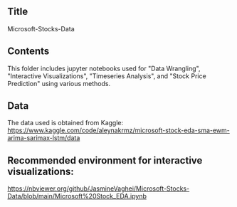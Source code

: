 ## Title
Microsoft-Stocks-Data

## Contents
This folder includes jupyter notebooks used for "Data Wrangling", "Interactive Visualizations", "Timeseries Analysis", and "Stock Price Prediction" using various methods.

## Data
The data used is obtained from Kaggle: https://www.kaggle.com/code/aleynakrmz/microsoft-stock-eda-sma-ewm-arima-sarimax-lstm/data

## Recommended environment for interactive visualizations:
https://nbviewer.org/github/JasmineVaghei/Microsoft-Stocks-Data/blob/main/Microsoft%20Stock_EDA.ipynb
